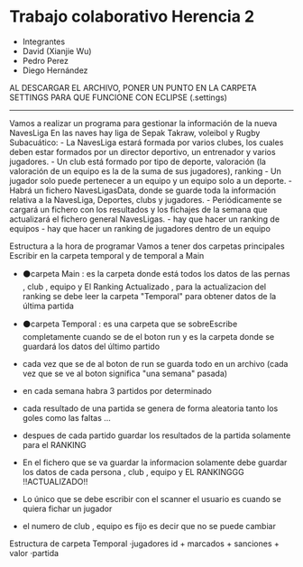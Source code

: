# Trabajo colaborativo Herencia 2

- Integrantes
- David (Xianjie Wu)
- Pedro Perez
- Diego Hernández

AL DESCARGAR EL ARCHIVO, PONER UN PUNTO EN LA CARPETA SETTINGS PARA QUE FUNCIONE CON ECLIPSE (.settings)
<hr/>
Vamos a realizar un programa para gestionar la información de la nueva NavesLiga 
En las naves hay liga de Sepak Takraw, voleibol y Rugby Subacuático:
-	La NavesLiga estará formada por varios clubes, los cuales deben estar formados por un director deportivo, un entrenador y varios jugadores.
-	Un club está formado por tipo de deporte, valoración (la valoración de un equipo es la de la suma de sus jugadores), ranking
-	Un jugador solo puede pertenecer a un equipo y un equipo solo a un deporte. 
-	Habrá un fichero NavesLigasData, donde se guarde toda la información relativa a la NavesLiga, Deportes, clubs y jugadores.
-	Periódicamente se cargará un fichero con los resultados y los fichajes de la semana que actualizará el fichero general NavesLigas.
- hay que hacer un ranking de equipos
- hay que hacer un ranking de jugadores dentro de un equipo
</hr>

Estructura a la hora de programar
Vamos a tener dos carpetas principales
Escribir en la carpeta temporal y de temporal a Main

- ⚫carpeta Main : es la carpeta donde está todos los datos de las pernas , club , equipo y El Ranking Actualizado , para la actualizacion del ranking se debe leer la carpeta "Temporal" para obtener datos de la última partida
- ⚫carpeta Temporal : es una carpeta que se sobreEscribe completamente cuando se de el boton run y es la carpeta donde se guardará los datos del último partido

- cada vez que se de al boton de run se guarda todo en un archivo (cada vez que se ve al boton significa "una semana" pasada)
- en cada semana habra 3 partidos por determinado
- cada resultado de una partida se genera de forma aleatoria tanto los goles como las faltas ...
- despues de cada partido guardar los resultados de la partida solamente para el RANKING
- En el fichero que se va guardar la informacion solamente debe guardar los datos de cada persona , club , equipo y EL RANKINGGG !!ACTUALIZADO!!
- Lo único que se debe escribir con el scanner el usuario es cuando se quiera fichar un jugador
- el numero de club , equipo es fijo es decir que no se puede cambiar

Estructura de carpeta Temporal
·jugadores
id + marcados + sanciones + valor
·partida

